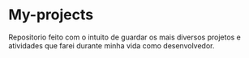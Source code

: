 # My-projects
Repositorio feito com o intuito de guardar os mais diversos projetos e atividades que farei durante minha vida como desenvolvedor.
